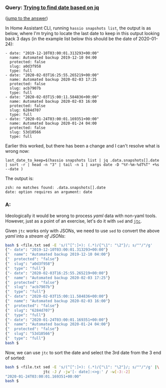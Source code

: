 ### Query: [Trying to find date based on jq](https://stackoverflow.com/questions/60045283/trying-to-find-date-based-on-jq)
([jump to the answer]())

In Home Assistant CLI, running `hassio snapshots list`, the output is as below, where I'm trying to locate the last date to keep in this output looking back 3 days (in the example list below this should be the date of 2020-01-24):

    - date: "2019-12-10T03:00:01.313293+00:00"
      name: Automated backup 2019-12-10 04:00
      protected: false
      slug: a0d3f958
      type: full
    - date: "2020-02-03T16:25:55.265219+00:00"
      name: Automated backup 2020-02-03 17:25
      protected: false
      slug: acb7907b
      type: full
    - date: "2020-02-03T15:00:11.584836+00:00"
      name: Automated backup 2020-02-03 16:00
      protected: false
      slug: 6284d707
      type: full
    - date: "2020-01-24T03:00:01.169351+00:00"
      name: Automated backup 2020-01-24 04:00
      protected: false
      slug: 53d10566
      type: full



Earlier this worked, but there has been a change and I can't resolve what is wrong now:

    last_date_to_keep=$(hassio snapshots list | jq .data.snapshots[].date | sort -r | head -n "3" | tail -n 1 | xargs date -D "%Y-%m-%dT%T" +%s --date )

The output is:

    zsh: no matches found: .data.snapshots[].date
    date: option requires an argument: date

### A:
Ideologically it would be wrong to process _yaml_ data with non-yaml tools. However, just as a point of an exercise, let's do it with `sed`
and [`jtc`](https://github.com/ldn-softdev/jtc).

Given `jtc` works only with JSONs, we need to use `sed` to convert the above _yaml_ into a _stream of JSONs_:
```bash
bash $ <file.txt sed -E 's/(^[^:]+): (.*)/{"\1": "\2"}/; s/""/"/g'
{"- date": "2019-12-10T03:00:01.313293+00:00"}
{"  name": "Automated backup 2019-12-10 04:00"}
{"  protected": "false"}
{"  slug": "a0d3f958"}
{"  type": "full"}
{"- date": "2020-02-03T16:25:55.265219+00:00"}
{"  name": "Automated backup 2020-02-03 17:25"}
{"  protected": "false"}
{"  slug": "acb7907b"}
{"  type": "full"}
{"- date": "2020-02-03T15:00:11.584836+00:00"}
{"  name": "Automated backup 2020-02-03 16:00"}
{"  protected": "false"}
{"  slug": "6284d707"}
{"  type": "full"}
{"- date": "2020-01-24T03:00:01.169351+00:00"}
{"  name": "Automated backup 2020-01-24 04:00"}
{"  protected": "false"}
{"  slug": "53d10566"}
{"  type": "full"}
bash $ 
```

Now, we can use `jtc` to sort the date and select the 3rd date from the 3 end of sorted:
```bash
bash $ <file.txt sed -E 's/(^[^:]+): (.*)/{"\1": "\2"}/; s/""/"/g' |\
                 jtc -J / -jw'[- date]:<>g:' / -w[-3:-2]
"2020-01-24T03:00:01.169351+00:00"
bash $ 
```






